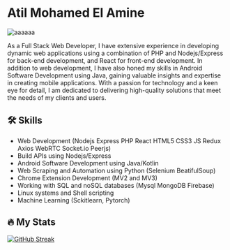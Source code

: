 # Atil Mohamed El Amine
![aaaaaa](https://user-images.githubusercontent.com/86023602/181375619-b9086e1e-46ed-44f1-b23b-b06a42f4a3e1.gif)

As a Full Stack Web Developer, I have extensive experience in developing dynamic web applications using a combination of PHP and Nodejs/Express for back-end development, and React for front-end development. In addition to web development, I have also honed my skills in Android Software Development using Java, gaining valuable insights and expertise in creating mobile applications. With a passion for technology and a keen eye for detail, I am dedicated to delivering high-quality solutions that meet the needs of my clients and users.

## 🛠️ Skills
- Web Development (Nodejs Express PHP React HTML5 CSS3 JS Redux Axios WebRTC Socket.io Peerjs)
- Build APIs using Nodejs/Express
- Android Software Development using Java/Kotlin
- Web Scraping and Automation using Python (Selenium BeatifulSoup)
- Chrome Extension Development (MV2 and MV3)
- Working with SQL and noSQL databases (Mysql MongoDB Firebase)
- Linux systems and Shell scripting
- Machine Learning (Sckitlearn, Pytorch)

## 🔥 My Stats

[![GitHub Streak](http://github-readme-streak-stats.herokuapp.com?user=atilmohamine&theme=dark&background=000000)](https://git.io/streak-stats)

